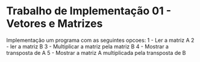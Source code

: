 # Trabalho de Implementação 01 - Vetores e Matrizes

Implementação um programa com as seguintes opcoes:
1 - Ler a matriz A
2 - ler a matriz B
3 - Multiplicar a matriz pela matriz B
4 - Mostrar a transposta de A
5 - Mostrar a matriz A multiplicada pela transposta de B
